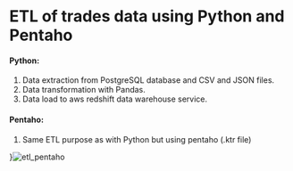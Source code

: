 # ETL of trades data using Python and Pentaho

#### Python:
1. Data extraction from PostgreSQL database and CSV and JSON files.
2. Data transformation with Pandas.
3. Data load to aws redshift data warehouse service.

#### Pentaho:
1. Same ETL purpose as with Python but using pentaho (.ktr file)

}![etl_pentaho](https://user-images.githubusercontent.com/106115784/231077673-c952e953-3ac1-4280-90da-c6d634e9a912.png)

